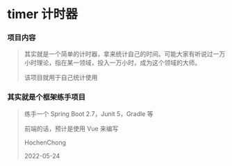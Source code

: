# timer 计时器
### 项目内容
> 其实就是一个简单的计时器，拿来统计自己的时间。可能大家有听说过一万小时理论，指在某一领域，投入一万小时，成为这个领域的大师。
> 
> 该项目就用于自己统计使用

### 其实就是个框架练手项目
> 练手一个 Spring Boot 2.7，Junit 5，Gradle 等
> 
> 前端的话，预计是使用 Vue 来编写
> 
> HochenChong
> 
> 2022-05-24
